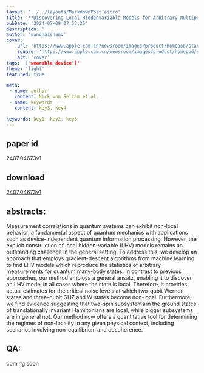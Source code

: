 ```yaml
---
layout: '../../layouts/MarkdownPost.astro'
title: '**Discovering Local HiddenVariable Models for Arbitrary Multipartite Entangled States and Arbitrary Measurements**'
pubDate: '2024-07-09 07:52:26'
description: ''
author: 'wanghaisheng'
cover:
    url: 'https://www.apple.com.cn/newsroom/images/product/homepod/standard/Apple-HomePod-hero-230118_big.jpg.large_2x.jpg'
    square: 'https://www.apple.com.cn/newsroom/images/product/homepod/standard/Apple-HomePod-hero-230118_big.jpg.large_2x.jpg'
    alt: 'cover'
tags: '['wearable device']' 
theme: 'light'
featured: true

meta:
 - name: author
   content: Nick von Selzam et.al.
 - name: keywords
   content: key3, key4

keywords: key1, key2, key3
---
```


## paper id
2407.04673v1
## download
[2407.04673v1](http://arxiv.org/abs/2407.04673v1)
## abstracts:
Measurement correlations in quantum systems can exhibit non-local behavior, a fundamental aspect of quantum mechanics with applications such as device-independent quantum information processing. However, the explicit construction of local hidden-variable (LHV) models remains an outstanding challenge in the general setting. To address this, we develop an approach that employs gradient-descent algorithms from machine learning to find LHV models which reproduce the statistics of arbitrary measurements for quantum many-body states. In contrast to previous approaches, our method employs a general ansatz, enabling it to discover an LHV model in all cases where the state is local. Therefore, it provides actual estimates for the critical noise levels at which two-qubit Werner states and three-qubit GHZ and W states become non-local. Furthermore, we find evidence suggesting that two-spin subsystems in the ground states of translationally invariant Hamiltonians are local, while bigger subsystems are in general not. Our method now offers a quantitative tool for determining the regimes of non-locality in any given physical context, including scenarios involving non-equilibrium and decoherence.
## QA:
coming soon
